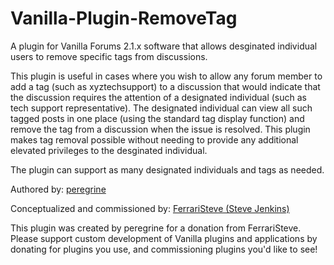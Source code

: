 Vanilla-Plugin-RemoveTag
========================

A plugin for Vanilla Forums 2.1.x software that allows desginated individual users to remove specific tags from discussions.

This plugin is useful in cases where you wish to allow any forum member to add a tag (such as xyztechsupport) to a discussion that would indicate that the discussion requires the attention of a designated individual (such as tech support representative). 
The designated individual can view all such tagged posts in one place (using the standard tag display function) and remove the tag from a discussion when the issue is resolved. This plugin makes tag removal possible without needing to provide any additional elevated privileges to the desginated individual.

The plugin can support as many designated individuals and tags as needed.

Authored by: <a href="http://vanillaforums.org/profile/36251/peregrine">peregrine</a>

Conceptualized and commissioned by: <a href="http://www.stevejenkins.com/">FerrariSteve (Steve Jenkins)</a>

This plugin was created by peregrine for a donation from FerrariSteve. Please support custom development of Vanilla plugins and applications by donating for plugins you use, and commissioning plugins you'd like to see!
